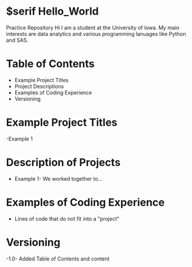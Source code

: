 # $serif Hello_World
Practice Repository
Hi I am a student at the University of Iowa. My main interests are data analytics and various programming lanuages like Python and SAS.


# Table of Contents
- Example Project Titles
- Project Descriptions
- Examples of Coding Experience
- Versioning

# Example Project Titles
-Example 1

# Description of Projects
- Example 1- We worked together to...

# Examples of Coding Experience
- Lines of code that do not fit into a "project"


# Versioning
-1.0- Added Table of Contents and content
